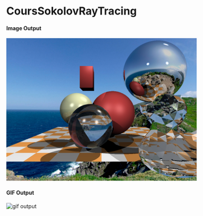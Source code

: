 # CoursSokolovRayTracing

#### Image Output

![image output](./out.jpg)

#### GIF Output

![gif output](./out.gif)
